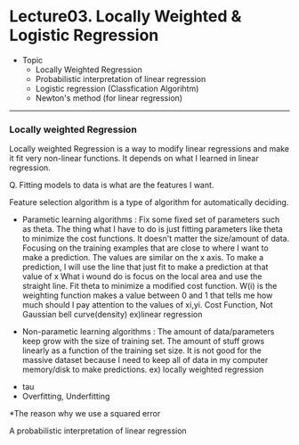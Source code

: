 # Lecture03. Locally Weighted & Logistic Regression

* Topic
  - Locally Weighted Regression<br>
  - Probabilistic interpretation of linear regression<br>
  - Logistic regression (Classfication Algorihtm)<br>
  - Newton's method (for linear regression) <br>
<hr>

### Locally weighted Regression<br>

Locally weighted Regression is a way to modify linear regressions and make it fit very non-linear functions.
It depends on what I learned in linear regression.

Q. Fitting models to data is what are the features I want.

Feature selection algorithm is a type of algorithm for automatically deciding.

- Parametic learning algorithms : Fix some fixed set of parameters such as theta. 
The thing what I have to do is just fitting parameters like theta to minimize the cost functions.
It doesn't matter the size/amount of data.
Focusing on the training examples that are close to where I want to make a prediction. The values are similar on the x axis.
To make a prediction, I will use the line that just fit to make a prediction at that value of x
What i wound do is focus on the local area and use the straight line.
Fit theta to minimize a modified cost function.
W(i) is the weighting function makes a value between 0 and 1 that tells me how much should I pay attention to the values of xi,yi. Cost Function, Not Gaussian bell curve(density)
ex)linear regression

- Non-parametic learning algorithms : The amount of data/parameters keep grow with the size of training set.
The amount of stuff grows linearly as a function of the training set size.
It is not good for the massive dataset because I need to keep all of data in my computer memory/disk to make predictions.
ex) locally weighted regression



* tau
* Overfitting, Underfitting

*The reason why we use a squared error

A probabilistic interpretation of linear regression

